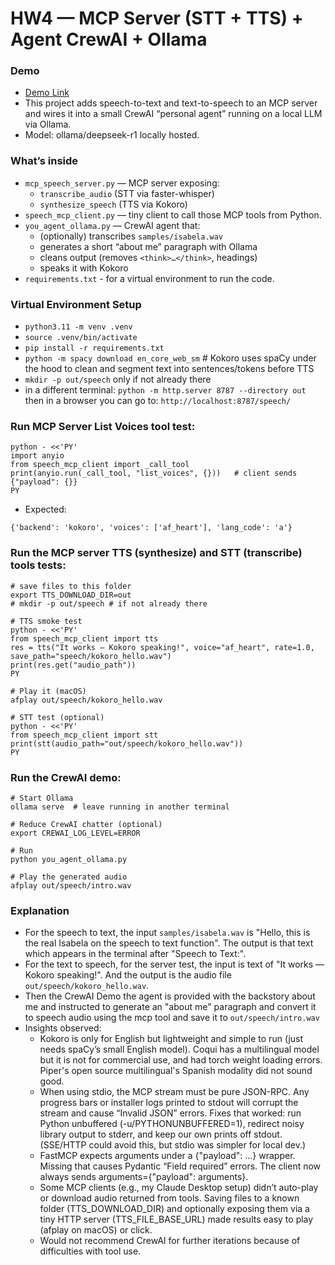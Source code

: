 # HW4 — MCP Server (STT + TTS) + Agent CrewAI + Ollama

### Demo 
- [Demo Link](https://youtu.be/qm4Fu0L_jhE)
- This project adds speech-to-text and text-to-speech to an MCP server and wires it into a small CrewAI “personal agent” running on a local LLM via Ollama.
- Model: ollama/deepseek-r1 locally hosted.

### What’s inside
- `mcp_speech_server.py` — MCP server exposing:
  - `transcribe_audio` (STT via faster-whisper)
  - `synthesize_speech` (TTS via Kokoro)
- `speech_mcp_client.py` — tiny client to call those MCP tools from Python.
- `you_agent_ollama.py` — CrewAI agent that:
  - (optionally) transcribes `samples/isabela.wav`
  - generates a short “about me” paragraph with Ollama
  - cleans output (removes `<think>…</think>`, headings)
  - speaks it with Kokoro
- `requirements.txt` - for a virtual environment to run the code.

### Virtual Environment Setup
- `python3.11 -m venv .venv`
- `source .venv/bin/activate`
- `pip install -r requirements.txt`
- `python -m spacy download en_core_web_sm` # Kokoro uses spaCy under the hood to clean and segment text into sentences/tokens before TTS
- `mkdir -p out/speech` only if not already there
- in a different terminal: `python -m http.server 8787 --directory out` then in a browser you can go to: `http://localhost:8787/speech/`

### Run MCP Server List Voices tool test:
```
python - <<'PY'
import anyio
from speech_mcp_client import _call_tool
print(anyio.run(_call_tool, "list_voices", {}))   # client sends {"payload": {}}
PY

```
- Expected:
```
{'backend': 'kokoro', 'voices': ['af_heart'], 'lang_code': 'a'}
```

### Run the MCP server TTS (synthesize) and STT (transcribe) tools tests:
```
# save files to this folder
export TTS_DOWNLOAD_DIR=out
# mkdir -p out/speech # if not already there

# TTS smoke test
python - <<'PY'
from speech_mcp_client import tts
res = tts("It works — Kokoro speaking!", voice="af_heart", rate=1.0, save_path="speech/kokoro_hello.wav")
print(res.get("audio_path"))
PY

# Play it (macOS)
afplay out/speech/kokoro_hello.wav

# STT test (optional)
python - <<'PY'
from speech_mcp_client import stt
print(stt(audio_path="out/speech/kokoro_hello.wav"))
PY

```

### Run the CrewAI demo:
```
# Start Ollama
ollama serve  # leave running in another terminal

# Reduce CrewAI chatter (optional)
export CREWAI_LOG_LEVEL=ERROR

# Run
python you_agent_ollama.py

# Play the generated audio
afplay out/speech/intro.wav

```

### Explanation
- For the speech to text, the input `samples/isabela.wav` is "Hello, this is the real Isabela on the speech to text function". The output is that text which appears in the terminal after "Speech to Text:".
- For the text to speech, for the server test, the input is text of "It works — Kokoro speaking!". And the output is the audio file `out/speech/kokoro_hello.wav`.
- Then the CrewAI Demo the agent is provided with the backstory about me and instructed to generate an "about me" paragraph and convert it to speech audio using the mcp tool and save it to `out/speech/intro.wav`
- Insights observed:
    - Kokoro is only for English but lightweight and simple to run (just needs spaCy’s small English model). Coqui has a multilingual model but it is not for commercial use, and had torch weight loading errors. Piper's open source multilingual's Spanish modality did not sound good.
    - When using stdio, the MCP stream must be pure JSON-RPC. Any progress bars or installer logs printed to stdout will corrupt the stream and cause “Invalid JSON” errors. Fixes that worked: run Python unbuffered (-u/PYTHONUNBUFFERED=1), redirect noisy library output to stderr, and keep our own prints off stdout. (SSE/HTTP could avoid this, but stdio was simpler for local dev.)
    - FastMCP expects arguments under a {"payload": ...} wrapper. Missing that causes Pydantic “Field required” errors. The client now always sends arguments={"payload": arguments}.
    - Some MCP clients (e.g., my Claude Desktop setup) didn’t auto-play or download audio returned from tools. Saving files to a known folder (TTS_DOWNLOAD_DIR) and optionally exposing them via a tiny HTTP server (TTS_FILE_BASE_URL) made results easy to play (afplay on macOS) or click.
    - Would not recommend CrewAI for further iterations because of difficulties with tool use.

